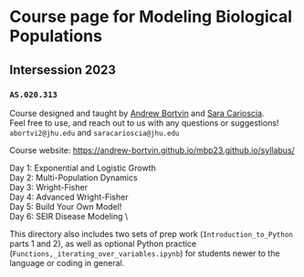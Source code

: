 # Course page for Modeling Biological Populations 
## Intersession 2023
### `AS.020.313`

Course designed and taught by [Andrew Bortvin](https://andrew-bortvin.github.io/) and [Sara Carioscia](https://scarioscia.github.io/).\
Feel free to use, and reach out to us with any questions or suggestions! `abortvi2@jhu.edu` and `saracarioscia@jhu.edu`

Course website: https://andrew-bortvin.github.io/mbp23.github.io/syllabus/

Day 1: Exponential and Logistic Growth \
Day 2: Multi-Population Dynamics \
Day 3: Wright-Fisher \
Day 4: Advanced Wright-Fisher \
Day 5: Build Your Own Model! \
Day 6: SEIR Disease Modeling \ 

This directory also includes two sets of prep work (`Introduction_to_Python` parts 1 and 2), as well as optional Python practice (`Functions,_iterating_over_variables.ipynb`) for students newer to the language or coding in general. 